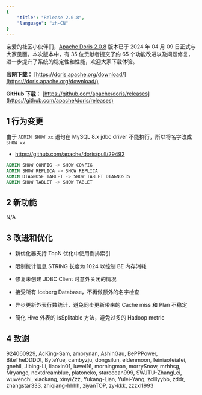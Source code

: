 ```yaml
---
{
    "title": "Release 2.0.8",
    "language": "zh-CN"
}
---
```


<!--
Licensed to the Apache Software Foundation (ASF) under one
or more contributor license agreements.  See the NOTICE file
distributed with this work for additional information
regarding copyright ownership.  The ASF licenses this file
to you under the Apache License, Version 2.0 (the
"License"); you may not use this file except in compliance
with the License.  You may obtain a copy of the License at

  http://www.apache.org/licenses/LICENSE-2.0

Unless required by applicable law or agreed to in writing,
software distributed under the License is distributed on an
"AS IS" BASIS, WITHOUT WARRANTIES OR CONDITIONS OF ANY
KIND, either express or implied.  See the License for the
specific language governing permissions and limitations
under the License.
-->

亲爱的社区小伙伴们，[Apache Doris 2.0.8](https://doris.apache.org/download/) 版本已于 2024 年 04 月 09 日正式与大家见面。本次版本中，有 35 位贡献者提交了约 65 个功能改进以及问题修复，进一步提升了系统的稳定性和性能，欢迎大家下载体验。

**官网下载：** [https://doris.apache.org/download/](https://doris.apache.org/download/)

**GitHub 下载：** [https://github.com/apache/doris/releases](https://github.com/apache/doris/releases)

## 1 行为变更

由于 `ADMIN SHOW xx` 语句在 MySQL 8.x jdbc driver 不能执行，所以将名字改成 `SHOW xx`

- https://github.com/apache/doris/pull/29492

```sql
ADMIN SHOW CONFIG -> SHOW CONFIG
ADMIN SHOW REPLICA -> SHOW REPLICA
ADMIN DIAGNOSE TABLET -> SHOW TABLET DIAGNOSIS
ADMIN SHOW TABLET -> SHOW TABLET
```


## 2 新功能

N/A



## 3 改进和优化

- 新优化器支持 TopN 优化中使用倒排索引

- 限制统计信息 STRING 长度为 1024 以控制 BE 内存消耗

- 修复未创建 JDBC Client 时意外关闭的情况

- 接受所有 Iceberg Database，不再做额外的名字检查

- 异步更新外表行数统计，避免同步更新带来的 Cache miss 和 Plan 不稳定

- 简化 Hive 外表的 isSplitable 方法，避免过多的 Hadoop metric



## 4 致谢

924060929,  AcKing-Sam, amorynan, AshinGau, BePPPower, BiteTheDDDDt, ByteYue, cambyzju,  dongsilun, eldenmoon, feiniaofeiafei, gnehil, Jibing-Li, liaoxin01, luwei16,  morningman, morrySnow, mrhhsg, Mryange, nextdreamblue, platoneko,  starocean999, SWJTU-ZhangLei, wuwenchi, xiaokang, xinyiZzz, Yukang-Lian,  Yulei-Yang, zclllyybb, zddr, zhangstar333, zhiqiang-hhhh, ziyanTOP, zy-kkk,  zzzxl1993
